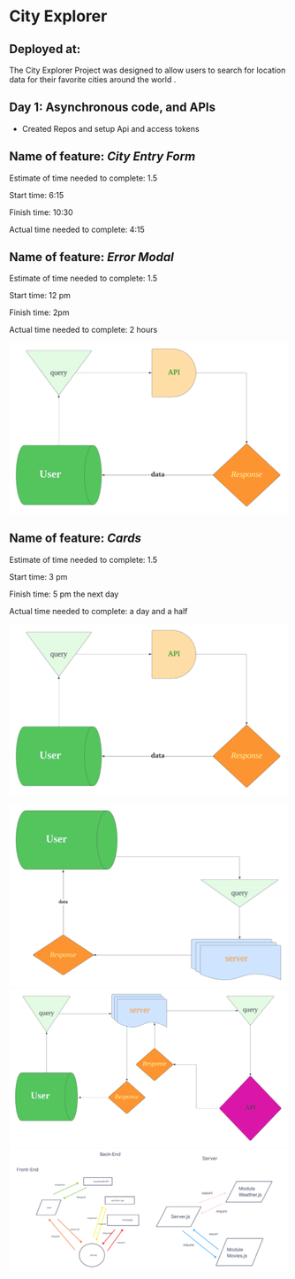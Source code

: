 # City Explorer

## Deployed at:

The City Explorer Project was designed to allow users to search for location data for their favorite cities around the world                     .

## Day 1: Asynchronous code, and APIs

- Created Repos and setup Api and access tokens

## Name of feature: *City Entry Form*

Estimate of time needed to complete: 1.5

Start time: 6:15

Finish time: 10:30

Actual time needed to complete: 4:15

## Name of feature: *Error Modal*

Estimate of time needed to complete: 1.5

Start time: 12 pm

Finish time: 2pm

Actual time needed to complete: 2 hours

![this is the WWRC](src/image/Lab6UML.png)

## Name of feature: *Cards*

Estimate of time needed to complete: 1.5

Start time: 3 pm

Finish time: 5 pm the next day

Actual time needed to complete: a day and a half

![this is the WWRC](src/image/Lab6UML.png)

![this is the WWRC](src/image/uml.png)
![this is the WWRC](src/image/uml2.png)
![this is the WWRC](src/image/uml3.png)